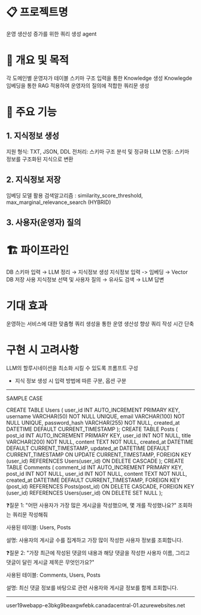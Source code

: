 # 📋 프로젝트명

운영 생산성 증가를 위한 쿼리 생성 agent

# 🎯 개요 및 목적

각 도메인별 운영자가 테이블 스키마 구조 입력을 통한 Knowledge 생성 Knowlegde 임베딩을 통한 RAG 적용하여 운영자의 질의에 적합한 쿼리문 생성

# 🎪 주요 기능

## 1. 지식정보 생성

지원 형식: TXT, JSON, DDL
전처리: 스키마 구조 분석 및 정규화
LLM 연동: 스키마 정보를 구조화된 지식으로 변환

## 2. 지식정보 저장

임베딩 모델 활용
검색알고리즘 : similarity_score_threshold, max_marginal_relevance_search (HYBRID)

## 3. 사용자(운영자) 질의

# 🏗️ 파이프라인

DB 스키마 입력 → LLM 정리 → 지식정보 생성
지식정보 입력 -> 임베딩 → Vector DB 저장
사용 지식정보 선택 및 사용자 질의 → 유사도 검색 → LLM 답변

# 기대 효과

운영하는 서비스에 대한 맞춤형 쿼리 생성을 통한 운영 생산성 향상
쿼리 작성 시간 단축

# 구현 시 고려사항

LLM의 할루시네이션을 최소화 시킬 수 있도록 프롬프트 구성

- 지식 정보 생성 시 입력 방법에 따른 구분, 옵션 구분

---

SAMPLE CASE

CREATE TABLE Users (
user_id INT AUTO_INCREMENT PRIMARY KEY,
username VARCHAR(50) NOT NULL UNIQUE,
email VARCHAR(100) NOT NULL UNIQUE,
password_hash VARCHAR(255) NOT NULL,
created_at DATETIME DEFAULT CURRENT_TIMESTAMP
);
CREATE TABLE Posts (
post_id INT AUTO_INCREMENT PRIMARY KEY,
user_id INT NOT NULL,
title VARCHAR(200) NOT NULL,
content TEXT NOT NULL,
created_at DATETIME DEFAULT CURRENT_TIMESTAMP,
updated_at DATETIME DEFAULT CURRENT_TIMESTAMP ON UPDATE CURRENT_TIMESTAMP,
FOREIGN KEY (user_id) REFERENCES Users(user_id) ON DELETE CASCADE
);
CREATE TABLE Comments (
comment_id INT AUTO_INCREMENT PRIMARY KEY,
post_id INT NOT NULL,
user_id INT NOT NULL,
content TEXT NOT NULL,
created_at DATETIME DEFAULT CURRENT_TIMESTAMP,
FOREIGN KEY (post_id) REFERENCES Posts(post_id) ON DELETE CASCADE,
FOREIGN KEY (user_id) REFERENCES Users(user_id) ON DELETE SET NULL
);

❓질문 1:
"어떤 사용자가 가장 많은 게시글을 작성했으며, 몇 개를 작성했나요?" 조회하는 쿼리문 작성해줘

사용된 테이블: Users, Posts

설명: 사용자의 게시글 수를 집계하고 가장 많이 작성한 사용자 정보를 조회합니다.

❓질문 2:
"가장 최근에 작성된 댓글의 내용과 해당 댓글을 작성한 사용자 이름, 그리고 댓글이 달린 게시글 제목은 무엇인가요?"

사용된 테이블: Comments, Users, Posts

설명: 최신 댓글 정보를 바탕으로 관련 사용자와 게시글 정보를 함께 조회합니다.


-----

user19webapp-e3bkg9beaxgwfebk.canadacentral-01.azurewebsites.net
